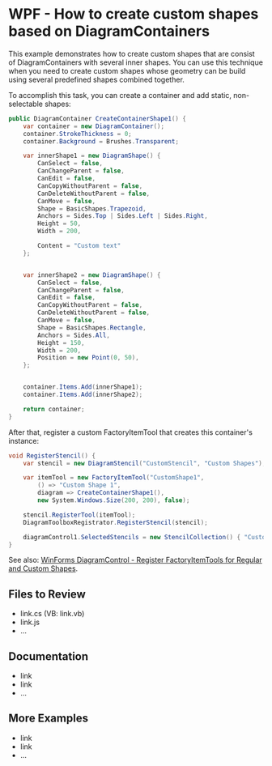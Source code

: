 # WPF - How to create custom shapes based on DiagramContainers

This example demonstrates how to create custom shapes that are consist of DiagramContainers with several inner shapes. You can use this technique when you need to create custom shapes whose geometry can be build using several predefined shapes combined together.

To accomplish this task, you can create a container and add static, non-selectable shapes:

```cs
public DiagramContainer CreateContainerShape1() {
    var container = new DiagramContainer();
    container.StrokeThickness = 0;
    container.Background = Brushes.Transparent;

    var innerShape1 = new DiagramShape() {
        CanSelect = false,
        CanChangeParent = false,
        CanEdit = false,
        CanCopyWithoutParent = false,
        CanDeleteWithoutParent = false,
        CanMove = false,
        Shape = BasicShapes.Trapezoid,
        Anchors = Sides.Top | Sides.Left | Sides.Right,
        Height = 50,
        Width = 200,

        Content = "Custom text"
    };


    var innerShape2 = new DiagramShape() {
        CanSelect = false,
        CanChangeParent = false,
        CanEdit = false,
        CanCopyWithoutParent = false,
        CanDeleteWithoutParent = false,
        CanMove = false,
        Shape = BasicShapes.Rectangle,
        Anchors = Sides.All,
        Height = 150,
        Width = 200,
        Position = new Point(0, 50),
    };


    container.Items.Add(innerShape1);
    container.Items.Add(innerShape2);

    return container;
}

```

After that, register a custom FactoryItemTool that creates this container's instance:

```cs
void RegisterStencil() {
    var stencil = new DiagramStencil("CustomStencil", "Custom Shapes");

    var itemTool = new FactoryItemTool("CustomShape1",
        () => "Custom Shape 1",
        diagram => CreateContainerShape1(),
        new System.Windows.Size(200, 200), false);

    stencil.RegisterTool(itemTool);
    DiagramToolboxRegistrator.RegisterStencil(stencil);

    diagramControl1.SelectedStencils = new StencilCollection() { "CustomStencil" };
}

```

See also: [WinForms DiagramControl - Register FactoryItemTools for Regular and Custom Shapes](https://supportcenter.devexpress.com/internal/ticket/details/T1174024).

## Files to Review

- link.cs (VB: link.vb)
- link.js
- ...

## Documentation

- link
- link
- ...

## More Examples

- link
- link
- ...
